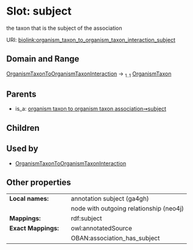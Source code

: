 
# Slot: subject


the taxon that is the subject of the association

URI: [biolink:organism_taxon_to_organism_taxon_interaction_subject](https://w3id.org/biolink/organism_taxon_to_organism_taxon_interaction_subject)


## Domain and Range

[OrganismTaxonToOrganismTaxonInteraction](OrganismTaxonToOrganismTaxonInteraction.md) &#8594;  <sub>1..1</sub> [OrganismTaxon](OrganismTaxon.md)

## Parents

 *  is_a: [organism taxon to organism taxon association➞subject](organism_taxon_to_organism_taxon_association_subject.md)

## Children


## Used by

 * [OrganismTaxonToOrganismTaxonInteraction](OrganismTaxonToOrganismTaxonInteraction.md)

## Other properties

|  |  |  |
| --- | --- | --- |
| **Local names:** | | annotation subject (ga4gh) |
|  | | node with outgoing relationship (neo4j) |
| **Mappings:** | | rdf:subject |
| **Exact Mappings:** | | owl:annotatedSource |
|  | | OBAN:association_has_subject |

